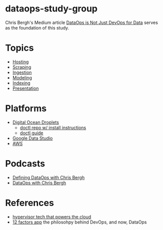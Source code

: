 # dataops-study-group

Chris Bergh's Medium article [DataOps is Not Just DevOps for Data](https://medium.com/data-ops/dataops-is-not-just-devops-for-data-6e03083157b7) serves as the foundation of this study.

# Topics
- [Hosting](./hosting)
- [Scraping](./scraping)
- [Ingestion](./ingestion)
- [Modeling](./modeling)
- [Indexing](./indexing)
- [Presentation](./ui)

# Platforms
- [Digital Ocean Droplets](https://digitalocean.com)
  - [doctl repo w/ install instructions](https://github.com/digitalocean/doctl)
  - [doctl guide](https://www.digitalocean.com/community/tutorials/how-to-use-doctl-the-official-digitalocean-command-line-client)
- [Google Data Studio](https://developers.google.com/datastudio/)
- [AWS](https://aws.amazon.com/)

# Podcasts
- [Defining DataOps with Chris Bergh ](https://overcast.fm/+H1YOCCBXM)
- [DataOps with Chris Bergh](https://softwareengineeringdaily.com/2018/08/29/dataops-with-christopher-bergh/)

# References
  - [hypervisor tech that powers the cloud](https://en.wikipedia.org/wiki/Hypervisor)
  - [12 factors app](https://12factor.net/) the philosohpy behind DevOps, and now, DataOps
 
